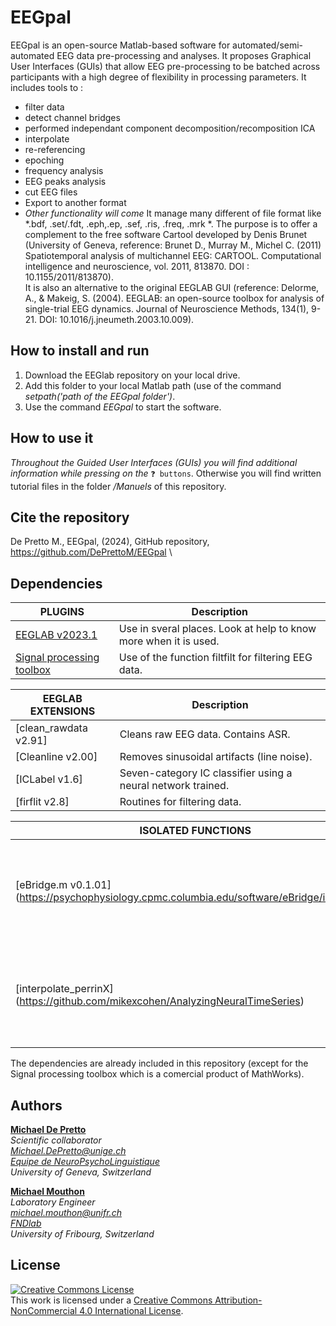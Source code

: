 # EEGpal
EEGpal is an open-source Matlab-based software for automated/semi-automated EEG data pre-processing and analyses.
It proposes Graphical User Interfaces (GUIs) that allow EEG pre-processing to be batched across participants with a high degree of flexibility in processing parameters. 
It includes tools to :
- filter data
- detect channel bridges 
- performed independant component decomposition/recomposition ICA
- interpolate 
- re-referencing
- epoching
- frequency analysis
- EEG peaks analysis
- cut EEG files
- Export to another format 
- *Other functionality will come*
It manage many different of file format like *.bdf, .set/.fdt, .eph,.ep, .sef, .ris, .freq, .mrk *. 
The purpose is to offer a complement to the free software Cartool developed by Denis Brunet (University of Geneva, reference:
Brunet D., Murray M., Michel C. (2011) Spatiotemporal analysis of multichannel EEG: CARTOOL. Computational intelligence and neuroscience, vol. 2011, 813870. DOI : 10.1155/2011/813870).  
It is also an alternative to the original EEGLAB GUI (reference: 
Delorme, A., & Makeig, S. (2004). EEGLAB: an open-source toolbox for analysis of single-trial EEG dynamics. Journal of Neuroscience Methods, 134(1), 9-21. DOI: 10.1016/j.jneumeth.2003.10.009). 

## How to install and run
1. Download the EEGlab repository on your local drive.
2. Add this folder to your local Matlab path (use of the command *setpath('path of the EEGpal folder')*.
3. Use the command *EEGpal* to start the software.

## How to use it
*Throughout the Guided User Interfaces (GUIs) you will find additional information while pressing on the* `❓ buttons`.
Otherwise you will find written tutorial files in the folder */Manuels* of this repository.

## Cite the repository
De Pretto M., EEGpal, (2024), GitHub repository, https://github.com/DePrettoM/EEGpal \

## Dependencies
| PLUGINS | Description |
| ------ | ------ |
| [EEGLAB v2023.1](https://github.com/sccn/eeglab) | Use in sveral places. Look at help to know more when it is used. |
| [Signal processing toolbox]() | Use of the function filtfilt for filtering EEG data. | 


| EEGLAB EXTENSIONS | Description |
| ------ | ------ |
| [clean_rawdata v2.91]| Cleans raw EEG data. Contains ASR. |
| [Cleanline v2.00]| Removes sinusoidal artifacts (line noise). |
| [ICLabel v1.6]| Seven-category IC classifier using a neural network trained. |
| [firflit v2.8]| Routines for filtering data. |


| ISOLATED FUNCTIONS | Desciption |
| ------ | ------ |
| [eBridge.m v0.1.01] (https://psychophysiology.cpmc.columbia.edu/software/eBridge/index.html)| Identify channels within an EEG montage forming a low-impedance |
| [interpolate_perrinX] (https://github.com/mikexcohen/AnalyzingNeuralTimeSeries) |  interpolate electrodes using a 3D Spline method. Develop by Mike X Cohen |

 The dependencies are already included in this repository (except for the Signal processing toolbox which is a comercial product of MathWorks).
 
## Authors
[**Michael De Pretto**](https://orcid.org/0000-0003-4176-4798)\
*Scientific collaborator*\
*Michael.DePretto@unige.ch*\
*[Equipe de NeuroPsychoLinguistique](https://www.unige.ch/fapse/psycholinguistique/equipes/npl/membres/michael-de-pretto)*\
*University of Geneva, Switzerland*

[**Michael Mouthon**](https://orcid.org/0000-0002-2557-4102)\
*Laboratory Engineer*\
*michael.mouthon@unifr.ch*\
*[FNDlab](https://www.unifr.ch/directory/fr/people/3229/6a825)*\
*University of Fribourg, Switzerland*

## License
<a rel="license" href="http://creativecommons.org/licenses/by-nc/4.0/"><img alt="Creative Commons License" style="border-width:0" src="https://i.creativecommons.org/l/by-nc/4.0/88x31.png" /></a><br />This work is licensed under a <a rel="license" href="http://creativecommons.org/licenses/by-nc/4.0/">Creative Commons Attribution-NonCommercial 4.0 International License</a>.
